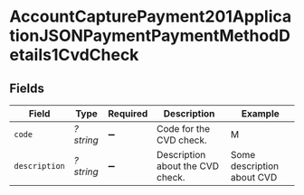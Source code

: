 # AccountCapturePayment201ApplicationJSONPaymentPaymentMethodDetails1CvdCheck


## Fields

| Field                            | Type                             | Required                         | Description                      | Example                          |
| -------------------------------- | -------------------------------- | -------------------------------- | -------------------------------- | -------------------------------- |
| `code`                           | *?string*                        | :heavy_minus_sign:               | Code for the CVD check.          | M                                |
| `description`                    | *?string*                        | :heavy_minus_sign:               | Description about the CVD check. | Some description about CVD       |